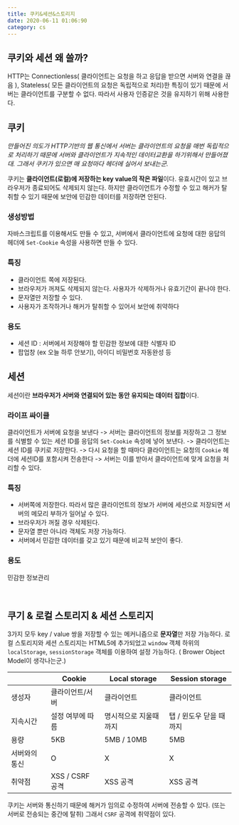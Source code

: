 ```yaml
---
title: 쿠키&세션&스토리지
date: 2020-06-11 01:06:90
category: cs
---
```


## 쿠키와 세션 왜 쓸까?

HTTP는 Connectionless( 클라이언트는 요청을 하고 응답을 받으면 서버와 연결을 끊음 ), Stateless( 모든 클라이언트의 요청은 독립적으로 처리)한 특징이 있기 때문에 서버는 클라이언트를 구분할 수 없다.  따라서 사용자 인증같은 것을 유지하기 위해 사용한다.

## 쿠키

_만들어진 의도가  HTTP기반의 웹 통신에서 서버는 클라이언트의 요청을 매번 독립적으로 처리하기 때문에 서버와 클라이언트가 지속적인 데이터교환을 하기위해서 만들어졌대. 그래서 쿠키가 있으면 매 요청마다 헤더에 실어서 보내는군._

쿠키는 **클라이언트(로컬)에 저장하는 key value의 작은 파일**이다.  유효시간이 있고 브라우저가 종료되어도 삭제되지 않는다. 하지만 클라이언트가 수정할 수 있고 해커가 탈취할 수 있기 때문에 보안에 민감한 데이터를 저장하면 안된다. 

### 생성방법

자바스크립트를 이용해서도 만들 수 있고, 서버에서 클라이언트에 요청에 대한 응답의 헤더에 `Set-Cookie` 속성을 사용하면 만들 수 있다.

### 특징

- 클라이언트 쪽에 저장된다.
- 브라우저가 꺼져도 삭제되지 않는다. 사용자가 삭제하거나 유효기간이 끝나야 한다.
- 문자열만 저장할 수 있다.
- 사용자가 조작하거나 해커가 탈취할 수 있어서 보안에 취약하다

### 용도

- 세션 ID : 서버에서 저장해야 할 민감한 정보에 대한 식별자 ID
- 팝업창 (ex 오늘 하루 안보기), 아이디 비밀번호 자동완성 등

## 세션

세션이란 **브라우저가 서버와 연결되어 있는 동안 유지되는 데이터 집합**이다. 

### 라이프 싸이클

클라이언트가 서버에 요청을 보낸다 -> 서버는 클라이언트의 정보를 저장하고 그 정보를 식별할 수 있는 세션 ID를 응답의 `Set-Cookie` 속성에 넣어 보낸다. -> 클라이언트는 세션 ID를 쿠키로 저장한다. -> 다시 요청을 할 때마다 클라이언트는 요청의 `Cookie` 헤더에 세션ID를 포함시켜 전송한다 -> 서버는 이를 받아서 클라이언트에 맞게 요청을 처리할 수 있다.

### 특징

- 서버쪽에 저장한다. 따라서 많은 클라이언트의 정보가 서버에 세션으로 저장되면 서버의 메모리 부하가 일어날 수 있다.
- 브라우저가 꺼질 경우 삭제된다.
- 문자열 뿐만 아니라 객체도 저장 가능하다.
- 서버에서 민감한 데이터를 갖고 있기 때문에 비교적 보안이 좋다.

### 용도

민감한 정보관리

<br/>

## 쿠기 & 로컬 스토리지 & 세션 스토리지

3가지 모두 key / value 쌍을 저장할 수 있는 메커니즘으로 **문자열**만 저장 가능하다. 로컬 스토리지와 세션 스토리지는 HTML5에 추가되었고 `window` 객체 하위의 `localStorage`, `sessionStorage` 객체를 이용하여 설정 가능하다. ( Brower Object Model이 생각나는군.)

|               | Cookie           | Local storage         | Session storage         |
| ------------- | ---------------- | --------------------- | ----------------------- |
| 생성자        | 클라이언트/서버  | 클라이언트            | 클라이언트              |
| 지속시간      | 설정 여부에 따름 | 명시적으로 지울때까지 | 탭 / 윈도우 닫을 때까지 |
| 용량          | 5KB              | 5MB / 10MB            | 5MB                     |
| 서버와의 통신 | O                | X                     | X                       |
| 취약점        | XSS / CSRF 공격  | XSS 공격              | XSS 공격                |

쿠키는 서버와 통신하기 때문에 해커가 임의로 수정하여 서버에 전송할 수 있다. (또는 서버로 전송되는 중간에 탈취) 그래서 `CSRF` 공격에 취약점이 있다.
